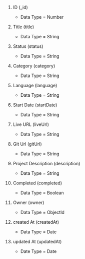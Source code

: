 1. ID (_id)
    - Data Type = Number

2. Title (title)
    - Data Type = String

3. Status (status)
    - Data Type = String

4. Category (category)
    - Data Type = String

5. Language (language)
    - Data Type = String

5. Start Date (startDate)
    - Data Type = String

6. Live URL (liveUrl)
    - Data Type = String

7. Git Url (gitUrl)
    - Data Type = String

8. Project Description (description)
    - Data Type = String

9. Completed (completed)
    - Data Type = Boolean

10. Owner (owner)
    - Data Type = ObjectId

11. created At (createdAt)
    - Data Type = Date

12. updated At (updatedAt)
    - Date Type = Date


